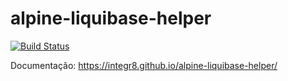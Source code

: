 # alpine-liquibase-helper

[![Build Status](https://travis-ci.org/integr8/alpine-liquibase-helper.svg?branch=development)](https://travis-ci.org/integr8/alpine-liquibase-helper)

Documentação: https://integr8.github.io/alpine-liquibase-helper/